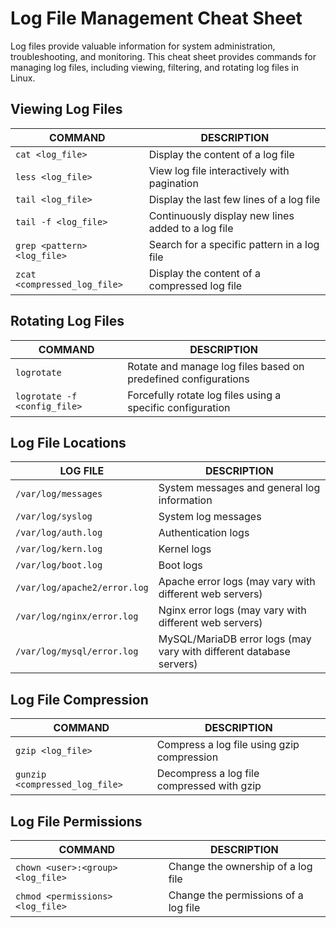 # Log File Management Cheat Sheet

Log files provide valuable information for system administration, troubleshooting, and monitoring. This cheat sheet provides commands for managing log files, including viewing, filtering, and rotating log files in Linux.

## Viewing Log Files

COMMAND | DESCRIPTION
---|---
`cat <log_file>` | Display the content of a log file
`less <log_file>` | View log file interactively with pagination
`tail <log_file>` | Display the last few lines of a log file
`tail -f <log_file>` | Continuously display new lines added to a log file
`grep <pattern> <log_file>` | Search for a specific pattern in a log file
`zcat <compressed_log_file>` | Display the content of a compressed log file

## Rotating Log Files

COMMAND | DESCRIPTION
---|---
`logrotate` | Rotate and manage log files based on predefined configurations
`logrotate -f <config_file>` | Forcefully rotate log files using a specific configuration

## Log File Locations

LOG FILE | DESCRIPTION
---|---
`/var/log/messages` | System messages and general log information
`/var/log/syslog` | System log messages
`/var/log/auth.log` | Authentication logs
`/var/log/kern.log` | Kernel logs
`/var/log/boot.log` | Boot logs
`/var/log/apache2/error.log` | Apache error logs (may vary with different web servers)
`/var/log/nginx/error.log` | Nginx error logs (may vary with different web servers)
`/var/log/mysql/error.log` | MySQL/MariaDB error logs (may vary with different database servers)

## Log File Compression

COMMAND | DESCRIPTION
---|---
`gzip <log_file>` | Compress a log file using gzip compression
`gunzip <compressed_log_file>` | Decompress a log file compressed with gzip

## Log File Permissions

COMMAND | DESCRIPTION
---|---
`chown <user>:<group> <log_file>` | Change the ownership of a log file
`chmod <permissions> <log_file>` | Change the permissions of a log file

